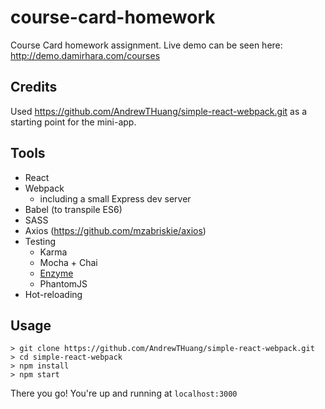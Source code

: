 # course-card-homework

Course Card homework assignment. Live demo can be seen here: http://demo.damirhara.com/courses

## Credits
Used https://github.com/AndrewTHuang/simple-react-webpack.git as a starting point for the mini-app.

## Tools
* React
* Webpack
  * including a small Express dev server
* Babel (to transpile ES6)
* SASS
* Axios (https://github.com/mzabriskie/axios)
* Testing
  * Karma
  * Mocha + Chai
  * [Enzyme](http://airbnb.io/enzyme/)
  * PhantomJS
* Hot-reloading

## Usage
```
> git clone https://github.com/AndrewTHuang/simple-react-webpack.git
> cd simple-react-webpack
> npm install
> npm start
```

There you go! You're up and running at ```localhost:3000```
